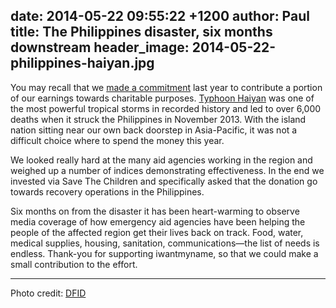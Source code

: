 date: 2014-05-22 09:55:22 +1200
author: Paul
title: The Philippines disaster, six months downstream
header_image: 2014-05-22-philippines-haiyan.jpg
----

<!-- excerpt -->

You may recall that we [made a commitment](https://iwantmyname.com/blog/2013/12/for-our-birthday-were-giving-back-and-you-should-too.html) last year to contribute a portion of our earnings towards charitable purposes. [Typhoon Haiyan](https://iwantmyname.com/blog/2013/11/philippines-typhoon-how-you-can-help.html) was one of the most powerful tropical storms in recorded history and led to over 6,000 deaths when it struck the Philippines in November 2013. With the island nation sitting near our own back doorstep in Asia-Pacific, it was not a difficult choice where to spend the money this year.

<!-- /excerpt -->

We looked really hard at the many aid agencies working in the region and weighed up a number of indices demonstrating effectiveness. In the end we invested via Save The Children and specifically asked that the donation go towards recovery operations in the Philippines.

Six months on from the disaster it has been heart-warming to observe media coverage of how emergency aid agencies have been helping the people of the affected region get their lives back on track. Food, water, medical supplies, housing, sanitation, communications—the list of needs is endless. Thank-you for supporting iwantmyname, so that we could make a small contribution to the effort.

***

Photo credit: [DFID](https://www.flickr.com/photos/dfid/11043346434/in/photolist-hPS39J-hvJWpw-hvJB5i-hvLPJc-72H4qR-hsRzzr-hsQZ8m-hi91AC-9w9EAu-hsQYyL-hvMWzo-hvJAMp-hiakyK-hi97XM-hi8Pdi-nbiouo-hi8YpJ-hi9os5-hTP9Se-cQVnbw-g5BQ4V-d9QLt2-hNmLyi-dcsQVc-iBt1b5-hi8Ntw-6hHZGs-iBt9An-iBtUbZ-iBuLUc-bePrxp-hi9s8P-iBsBuo-iBxaqb-iBtnNz-iBuDiu-iBuTEA-hyZrKj-d9QLXb-cbHzdQ-hiafxn-hi9kog-hi8vH9-hvLb31-ciEVLY-ecxvQA-g63BtK-dMZSen-hvLbqA-hvLD8w)